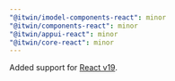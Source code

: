 ```yaml
---
"@itwin/imodel-components-react": minor
"@itwin/components-react": minor
"@itwin/appui-react": minor
"@itwin/core-react": minor
---
```


Added support for [React v19](https://react.dev/blog/2024/12/05/react-19).
